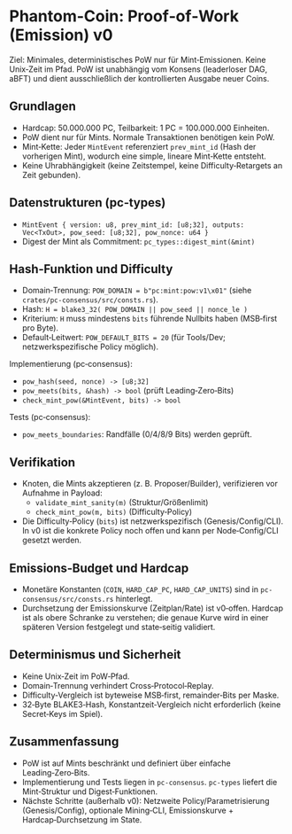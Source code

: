 # Phantom-Coin: Proof‑of‑Work (Emission) v0

Ziel: Minimales, deterministisches PoW nur für Mint‑Emissionen. Keine Unix‑Zeit im Pfad. PoW ist unabhängig vom Konsens (leaderloser DAG, aBFT) und dient ausschließlich der kontrollierten Ausgabe neuer Coins.

## Grundlagen
- Hardcap: 50.000.000 PC, Teilbarkeit: 1 PC = 100.000.000 Einheiten.
- PoW dient nur für Mints. Normale Transaktionen benötigen kein PoW.
- Mint‑Kette: Jeder `MintEvent` referenziert `prev_mint_id` (Hash der vorherigen Mint), wodurch eine simple, lineare Mint‑Kette entsteht.
- Keine Uhrabhängigkeit (keine Zeitstempel, keine Difficulty‑Retargets an Zeit gebunden).

## Datenstrukturen (pc‑types)
- `MintEvent { version: u8, prev_mint_id: [u8;32], outputs: Vec<TxOut>, pow_seed: [u8;32], pow_nonce: u64 }`
- Digest der Mint als Commitment: `pc_types::digest_mint(&mint)`

## Hash‑Funktion und Difficulty
- Domain‑Trennung: `POW_DOMAIN = b"pc:mint:pow:v1\x01"` (siehe `crates/pc-consensus/src/consts.rs`).
- Hash: `H = blake3_32( POW_DOMAIN || pow_seed || nonce_le )`
- Kriterium: `H` muss mindestens `bits` führende Nullbits haben (MSB‑first pro Byte).
- Default‑Leitwert: `POW_DEFAULT_BITS = 20` (für Tools/Dev; netzwerkspezifische Policy möglich).

Implementierung (pc‑consensus):
- `pow_hash(seed, nonce) -> [u8;32]`
- `pow_meets(bits, &hash) -> bool` (prüft Leading‑Zero‑Bits)
- `check_mint_pow(&MintEvent, bits) -> bool`

Tests (pc‑consensus):
- `pow_meets_boundaries`: Randfälle (0/4/8/9 Bits) werden geprüft.

## Verifikation
- Knoten, die Mints akzeptieren (z. B. Proposer/Builder), verifizieren vor Aufnahme in Payload:
  - `validate_mint_sanity(m)` (Struktur/Größenlimit)
  - `check_mint_pow(m, bits)` (Difficulty‑Policy)
- Die Difficulty‑Policy (`bits`) ist netzwerkspezifisch (Genesis/Config/CLI). In v0 ist die konkrete Policy noch offen und kann per Node‑Config/CLI gesetzt werden.

## Emissions‑Budget und Hardcap
- Monetäre Konstanten (`COIN`, `HARD_CAP_PC`, `HARD_CAP_UNITS`) sind in `pc-consensus/src/consts.rs` hinterlegt.
- Durchsetzung der Emissionskurve (Zeitplan/Rate) ist v0‑offen. Hardcap ist als obere Schranke zu verstehen; die genaue Kurve wird in einer späteren Version festgelegt und state‑seitig validiert.

## Determinismus und Sicherheit
- Keine Unix‑Zeit im PoW‑Pfad.
- Domain‑Trennung verhindert Cross‑Protocol‑Replay.
- Difficulty‑Vergleich ist byteweise MSB‑first, remainder‑Bits per Maske.
- 32‑Byte BLAKE3‑Hash, Konstantzeit‑Vergleich nicht erforderlich (keine Secret‑Keys im Spiel).

## Zusammenfassung
- PoW ist auf Mints beschränkt und definiert über einfache Leading‑Zero‑Bits.
- Implementierung und Tests liegen in `pc-consensus`. `pc-types` liefert die Mint‑Struktur und Digest‑Funktionen.
- Nächste Schritte (außerhalb v0): Netzweite Policy/Parametrisierung (Genesis/Config), optionale Mining‑CLI, Emissionskurve + Hardcap‑Durchsetzung im State.
